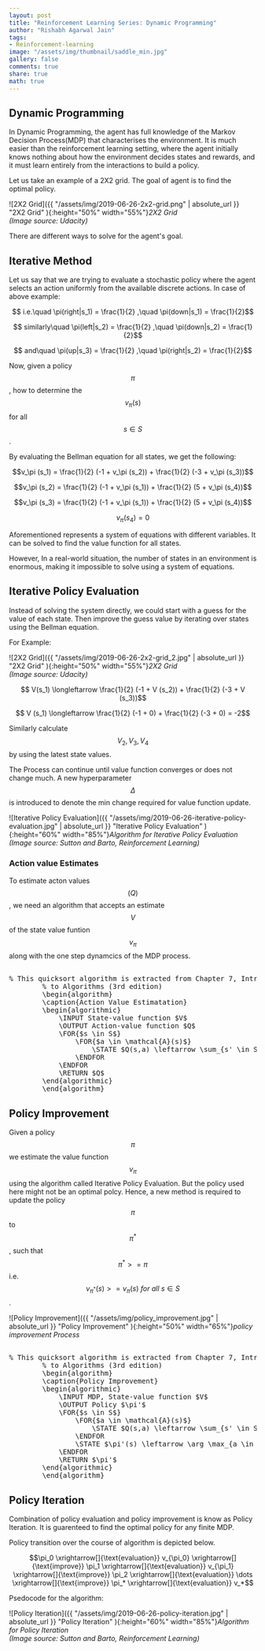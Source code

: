 ```yaml
---
layout: post
title: "Reinforcement Learning Series: Dynamic Programming"
author: "Rishabh Agarwal Jain"
tags:
- Reinforcement-learning
image: "/assets/img/thumbnail/saddle_min.jpg"
gallery: false
comments: true
share: true
math: true
---
```


## Dynamic Programming

In Dynamic Programming, the agent has full knowledge of the Markov Decision Process(MDP) that characterises the environment. It is much easier than the reinforcement learning setting, where the agent initially knows nothing about how the environment decides states and rewards, and it must learn entirely from the interactions to build a policy.

Let us take an example of a 2X2 grid. The goal of agent is to find the optimal policy.

![2X2 Grid]({{ "/assets/img/2019-06-26-2x2-grid.png" |  absolute_url }} "2X2 Grid" ){:height="50%" width="55%"}_2X2 Grid <br> (Image source: Udacity)_


There are different ways to solve for the agent's goal.

## Iterative Method

Let us say that we are trying to evaluate a stochastic policy where the agent selects an action uniformly from the available discrete actions. In case of above example:

$$ i.e.\quad \pi(right|s_1) = \frac{1}{2} ,\quad \pi(down|s_1) = \frac{1}{2}$$

$$ similarly\quad \pi(left|s_2) = \frac{1}{2} ,\quad \pi(down|s_2) = \frac{1}{2}$$

$$ and\quad \pi(up|s_3) = \frac{1}{2} ,\quad \pi(right|s_2) = \frac{1}{2}$$

Now, given a policy $$\pi$$ , how to determine the $$v_\pi (s)$$ for all $$s \in S$$ .

By evaluating the Bellman equation for all states, we get the following: 

$$v_\pi (s_1) = \frac{1}{2} (-1 + v_\pi (s_2)) + \frac{1}{2} (-3 + v_\pi (s_3))$$

$$v_\pi (s_2) = \frac{1}{2} (-1 + v_\pi (s_1)) + \frac{1}{2} (5 + v_\pi (s_4))$$

$$v_\pi (s_3) = \frac{1}{2} (-1 + v_\pi (s_1)) + \frac{1}{2} (5 + v_\pi (s_4))$$

$$v_\pi (s_4) = 0$$

Aforementioned represents a system of equations with different variables. It can be solved to find the value function for all states. 

However, In a real-world situation, the number of states in an environment is enormous, making it impossible to solve using a system of equations.

## Iterative Policy Evaluation

Instead of solving the system directly, we could start with a guess for the value of each state. Then improve the guess value by iterating over states using the Bellman equation.  

For Example:

![2X2 Grid]({{ "/assets/img/2019-06-26-2x2-grid_2.jpg" |  absolute_url }} "2X2 Grid" ){:height="50%" width="55%"}_2X2 Grid <br> (Image source: Udacity)_

$$ V(s_1) \longleftarrow \frac{1}{2} (-1 + V (s_2)) + \frac{1}{2} (-3 + V (s_3))$$ 

$$ V (s_1) \longleftarrow \frac{1}{2} (-1 + 0) + \frac{1}{2} (-3 + 0) = -2$$ 

Similarly calculate $$V_2 , V_3 , V_4 $$ by using the latest state values.

The Process can continue until value function converges or does not change much. A new hyperparameter $$\Delta$$ is introduced to denote the min change required for value function update.

![Iterative Policy Evaluation]({{ "/assets/img/2019-06-26-iterative-policy-evaluation.jpg" |  absolute_url }} "Iterative Policy Evaluation" ){:height="60%" width="85%"}_Algorithm for Iterative Policy Evaluation <br> (Image source: Sutton and Barto, Reinforcement Learning)_

### Action value Estimates

To estimate acton values $$(Q)$$, we need an algorithm that accepts an estimate $$V$$ of the state value funtion $$v_\pi$$ along with the one step dynamcics of the MDP process.


<pre class="algorithm" style="display:hidden;"> 
% This quicksort algorithm is extracted from Chapter 7, Introduction 
        % to Algorithms (3rd edition)
        \begin{algorithm}
        \caption{Action Value Estimatation}
        \begin{algorithmic}
            \INPUT State-value function $V$
            \OUTPUT Action-value function $Q$
            \FOR{$s \in S$}
                \FOR{$a \in \mathcal{A}(s)$}
                    \STATE $Q(s,a) \leftarrow \sum_{s' \in S,r \in R}p(s',r|s,a)(r+\gamma V(s'))$
                \ENDFOR
            \ENDFOR
            \RETURN $Q$
        \end{algorithmic}
        \end{algorithm}
</pre>

## Policy Improvement

Given a policy $$\pi$$ we estimate the value function $$v_\pi$$ using the algorithm called Iterative Policy Evaluation. But the policy used here might not be an optimal polcy. Hence, a new method is required to update the policy $$\pi$$ to $$\pi^*$$ , such that $$ \pi^*>=\pi  $$ i.e. $$v_{\pi^*}(s)>=v_\pi(s) \ for \ all \ s \in S $$.

![Policy Improvement]({{ "/assets/img/policy_improvement.jpg" |  absolute_url }} "Policy Improvement" ){:height="50%" width="65%"}_policy improvement Process_

<pre class="algorithm" style="display:hidden;"> 
% This quicksort algorithm is extracted from Chapter 7, Introduction 
        % to Algorithms (3rd edition)
        \begin{algorithm}
        \caption{Policy Improvement}
        \begin{algorithmic}
            \INPUT MDP, State-value function $V$
            \OUTPUT Policy $\pi'$
            \FOR{$s \in S$}
                \FOR{$a \in \mathcal{A}(s)$}
                    \STATE $Q(s,a) \leftarrow \sum_{s' \in S,r \in R}p(s',r|s,a)(r+\gamma V(s'))$
                \ENDFOR
                \STATE $\pi'(s) \leftarrow \arg \max_{a \in \mathcal{A}(s)} Q(s,a)$
            \ENDFOR
            \RETURN $\pi'$
        \end{algorithmic}
        \end{algorithm}
</pre>



## Policy Iteration

Combination of policy evaluation and policy improvement is know as Policy Iteration. It is guarenteed to find the optimal policy for any finite MDP.

Policy transition over the course of algorithm is depicted below.

$$\pi_0 \xrightarrow[]{\text{evaluation}} v_{\pi_0} \xrightarrow[]{\text{improve}}
\pi_1 \xrightarrow[]{\text{evaluation}} v_{\pi_1} \xrightarrow[]{\text{improve}}
\pi_2 \xrightarrow[]{\text{evaluation}} \dots \xrightarrow[]{\text{improve}}
\pi_* \xrightarrow[]{\text{evaluation}} v_*$$

Psedocode for the algorithm:

![Policy Iteration]({{ "/assets/img/2019-06-26-policy-iteration.jpg" |  absolute_url }} "Policy Iteration" ){:height="60%" width="85%"}_Algorithm for Policy Iteration <br> (Image source: Sutton and Barto, Reinforcement Learning)_




